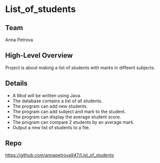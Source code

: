 # List_of_students
## Team

Anna Petrova

## High-Level Overview

Project is about making a list of students with marks in diffeent subjects.

## Details

* A Mod will be written using Java.
* The database contains a list of all students.
* The program can add new students.
* The program can add subject and mark to the student.
* The program can display the average student score.
* The program can compare 2 students by an average mark.
* Output a new list of students to a file.

## Repo
https://github.com/annapetrova947/List_of_students

